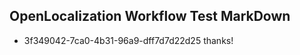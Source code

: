 ## OpenLocalization Workflow Test MarkDown
* 3f349042-7ca0-4b31-96a9-dff7d7d22d25 thanks!

<!--HONumber=Jul16_HO5-->



